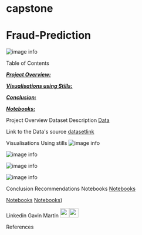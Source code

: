# capstone
# Fraud-Prediction
![image info](Images/.jpg)

Table of Contents

[***Project Overview:***](#project-overview)

[***Visualisations using Stills:***](#visualisations-using-stills)

[***Conclusion:***](#conclusion)

[***Notebooks:***](#notebooks)


Project Overview
Dataset Description
[Data]()


Link to the Data's source
[datasetlink]()


Visualisations Using stills
![image info](Images/)



![image info](Images)



![image info](Images/.png)



![image info](Images/.png)



Conclusion
Recommendations
Notebooks
[Notebooks]([]())

[Notebooks]([]())
[Notebooks]([]))





Linkedin
Gavin Martin <a href = "https://github.com/GitHbGav"><img src='https://cdn.pixabay.com/photo/2022/01/30/13/33/github-6980894_1280.png' width = '25' height='25'></a><a href="https://www.linkedin.com/in/gavin-martin-/"><img src='https://upload.wikimedia.org/wikipedia/commons/8/81/LinkedIn_icon.svg' width = '25' height='25'></a>


References
